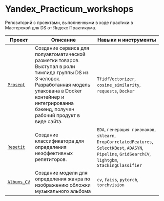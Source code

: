 # Yandex_Practicum_workshops

Репозиторий с проектами, выполненными в ходе практики в Мастерской для DS от Яндекс Практикума.

| **Проект**  | **Описание** |   **Навыки и инструменты** |
| --- | --- | --- |
| [`Prosept`](https://github.com/pzae/Yandex_Practicum_workshops/tree/main/Prosept) | Cоздание сервиса для полуавтоматической разметки товаров. Выступал в роли тимлида группы DS из 3 человек. Разработанная модель упакована в Docker контейнер и интегрированна бэкенд, получен рабочий продукт в виде сайта. | `TfidfVectorizer`, `cosine_similarity`, `requests`, `Docker` |
| [`Repetit`](https://github.com/pzae/Yandex_Practicum_workshops/tree/main/Repetit) | Создание классификатора для определения неэффективных репетиторов. | `EDA`, `генерация признаков`, `sklearn`, `DropCorrelatedFeatures`, `SelectKBest`, `ADASYN`, `Pipeline`, `GridSearchCV`, `lightgbm`, `StackingClassifier` |
| [`Albums_CV`](https://github.com/pzae/Yandex_Practicum_workshops/tree/main/Albums-CV) | Создание модели для определения жанра по изображению обложки музыкального альбома | `cv`, `faiss`, `pytorch`, `torchvision` |

